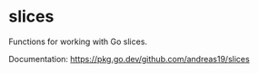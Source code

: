 # slices

Functions for working with Go slices.

Documentation: https://pkg.go.dev/github.com/andreas19/slices
